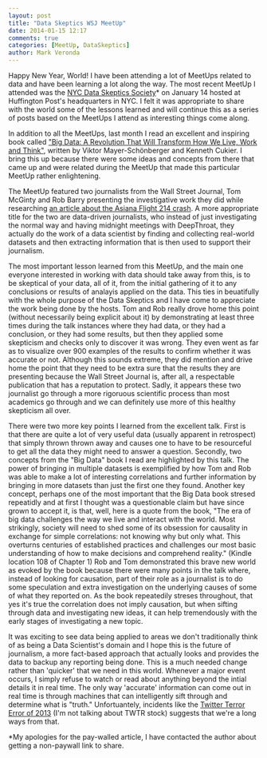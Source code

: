 ```yaml
---
layout: post
title: "Data Skeptics WSJ MeetUp"
date: 2014-01-15 12:17
comments: true
categories: [MeetUp, DataSkeptics]
author: Mark Veronda
---
```



Happy New Year, World!  I have been attending a lot of MeetUps related to data and have been learning a lot along the way.  The most recent MeetUp I attended was the [NYC Data Skeptics Society](http://www.meetup.com/The-NYC-Data-Skeptics-Meetup/events/156526602/)* on January 14 hosted at Huffington Post's headquarters in NYC.  I felt it was appropriate to share with the world some of the lessons learned and will continue this as a series of posts based on the MeetUps I attend as interesting things come along.

In addition to all the MeetUps, last month I read an excellent and inspiring book called ["Big Data: A Revolution That Will Transform How We Live, Work and Think"](http://www.amazon.com/Big-Data-Revolution-Transform-Think-ebook/dp/B009N08NKW/ref=sr_1_1?ie=UTF8&qid=1389828747&sr=8-1&keywords=big+data), written by Viktor Mayer-Schönberger and Kenneth Cukier.  I bring this up because there were some ideas and concepts from there that came up and were related during the MeetUp that made this particular MeetUp rather enlightening.

The MeetUp featured two journalists from the Wall Street Journal, Tom McGinty and Rob Barry presenting the investigative work they did while researching [an article about the Asiana Flight 214 crash](http://online.wsj.com/article/SB10001424052702303330204579251191895420138.html).  A more appropriate title for the two are data-driven journalists, who instead of just investigating the normal way and having midnight meetings with DeepThroat, they actually do the work of a data scientist by finding and collecting real-world datasets and then extracting information that is then used to support their journalism. 

The most important lesson learned from this MeetUp, and the main one everyone interested in working with data should take away from this, is to be skeptical of your data, all of it, from the initial gathering of it to any conclusions or results of analayis applied on the data.  This ties in beuatifully with the whole purpose of the Data Skeptics and I have come to appreciate the work being done by the hosts. Tom and Rob really drove home this point (without necessarily being explicit about it) by demonstrating at least three times during the talk instances where they had data, or they had a conclusion, or they had some results, but then they applied some skepticism and checks only to discover it was wrong.  They even went as far as to visualize over 900 examples of the results to confirm whether it was accurate or not.  Although this sounds extreme, they did mention and drive home the point that they need to be extra sure that the results they are presenting because the Wall Street Journal is, after all, a respectable publication that has a reputation to protect.  Sadly, it appears these two journalist go through a more rigoruous scientific process than most academics go through and we can definitely use more of this healthy skepticism all over.

There were two more key points I learned from the excellent talk.  First is that there are quite a lot of very useful data (usually apparent in retrospect) that simply thrown thrown away and causes one to have to be resourceful to get all the data they might need to answer a question.  Secondly, two concepts from the "Big Data" book I read are highlighted by this talk.  The power of bringing in multiple datasets is exemplified by how Tom and Rob was able to make a lot of interesting correlations and further information by bringing in more datasets than just the first one they found.  Another key concept, perhaps one of the most important that the Big Data book stresed repeatidly and at first I thought was a questionable claim but have since grown to accept it, is that, well, here is a quote from the book, "The era of big data challenges the way we live and interact with the world. Most strikingly, society will need to shed some of its obsession for causality in exchange for simple correlations: not knowing why but only what. This overturns centuries of established practices and challenges our most basic understanding of how to make decisions and comprehend reality." (Kindle location 108 of Chapter 1)  Rob and Tom demonstrated this brave new world as evoked by the book because there were many points in the talk where, instead of looking for causation, part of their role as a journalist is to do some speculation and extra investigation on the underlying causes of some of what they reported on.  As the book repeatedily streses throughout, that yes it's true the correlation does not imply causation, but when sifting through data and investigating new ideas, it can help tremendously with the early stages of investigating a new topic.


It was exciting to see data being applied to areas we don't traditionally think of as being a Data Scientist's domain and I hope this is the future of journalism, a more fact-based approach that actually looks and provides the data to backup any reporting being done.  This is a much needed change rather than 'quicker' that we need in this world.  Whenever a major event occurs, I simply refuse to watch or read about anything beyond the intial details it in real time.  The only way 'accurate' information can come out in real time is through machines that can intelligently sift through and determine what is "truth."  Unfortuantely, incidents like the [Twitter Terror Error of 2013](http://www.huffingtonpost.com/mark-cuban/twitter-hackcrash_b_3202069.html) (I'm not talking about TWTR stock) suggests that we're a long ways from that.


*My apologies for the pay-walled article, I have contacted the author about getting a non-paywall link to share.
